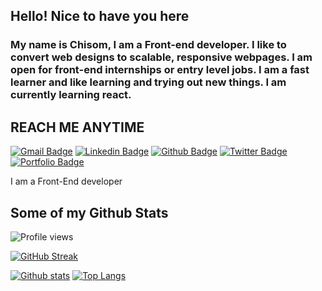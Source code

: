 ## Hello! Nice to have you here

### My name is Chisom, I am a Front-end developer. I like to convert web designs to scalable, responsive webpages. I am open for front-end internships or entry level jobs. I am a fast learner and like learning and trying out new things. I am currently learning react.

## REACH ME ANYTIME

[![Gmail Badge](https://img.shields.io/badge/-chisommuorah@gmail.com-c14438?style=flat&logo=Gmail&logoColor=white&link=mailto:chisommuorah@gmail.com)](mailto:chisommuorah@gmail.com)
[![Linkedin Badge](https://img.shields.io/badge/-LinkedIn-0e76a8?style=flat&logo=Linkedin&logoColor=white&link=https://www.linkedin.com/in/chi-muorah-6a8515193/)](https://www.linkedin.com/in/chi-muorah-6a8515193/) [![Github Badge](https://img.shields.io/badge/-chysomm62-grey?style=flat&logo=github&logoColor=white&link=https://github.com/chysomm62/)](https://www.github.com/chysomm62/) [![Twitter Badge](https://img.shields.io/badge/-preda-00acee?style=flat&logo=twitter&logoColor=white&link=https://twitter.com/chisompreda/)](https://www.twitter.com/chisompreda/) [![Portfolio Badge](https://img.shields.io/badge/portfolio-web-blue?style=flat&link=https://chysomm62.github.io/)](https://chysomm62.github.io/) <p align='left'>I am a Front-End developer</p>

## Some of my Github Stats

![Profile views](https://gpvc.arturio.dev/chysomm62)

[![GitHub Streak](https://github-readme-streak-stats.herokuapp.com/?user=chysomm62&theme=yeblu)](https://git.io/streak-stats)

[![Github stats](https://github-readme-stats.vercel.app/api?username=chysomm62&show_icons=true&include_all_commits=true)](https://github.com/chysomm62/github-readme-stats)
[![Top Langs](https://github-readme-stats.vercel.app/api/top-langs/?username=chysomm62&layout=compact)](https://github.com/chysomm62/github-readme-stats)

<!--
**chysomm62/chysomm62** is a ✨ _special_ ✨ repository because its `README.md` (this file) appears on your GitHub profile.

Here are some ideas to get you started:

- 🔭 I’m currently working on ...
- 🌱 I’m currently learning ...
- 👯 I’m looking to collaborate on ...
- 🤔 I’m looking for help with ...
- 💬 Ask me about ...
- 📫 How to reach me: ...
- 😄 Pronouns: ...
- ⚡ Fun fact: ...
-->
